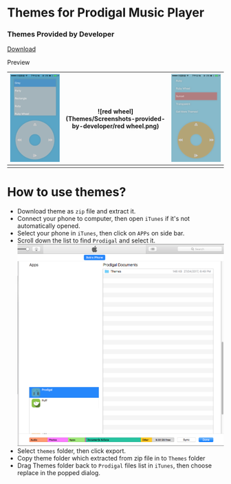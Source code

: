 # Themes for Prodigal Music Player

### Themes Provided by Developer
[Download](https://github.com/SpongeBobSun/Prodigal-iOS/blob/master/Themes/Provided%20by%20Developer.zip)

Preview

| ![grey](Themes/Screenshots-provided-by-developer/grey.png) | ![red wheel](Themes/Screenshots-provided-by-developer/red wheel.png) | ![sunset](Themes/Screenshots-provided-by-developer/sunset.png) |
| ---------------------------------------- | ---------------------------------------- | ---------------------------------------- |
|                                          |                                          |                                          |


# How to use themes?

* Download theme as `zip` file and extract it.
* Connect your phone to computer, then open `iTunes` if it's not automatically opened.
* Select your phone in `iTunes`, then click on `APPs` on side bar.
* Scroll down the list to find `Prodigal` and select it.
  ![img](artworks/iTunes.png)
* Select `themes` folder, then click export.
* Copy theme folder which extracted from zip file in to `Themes` folder
* Drag Themes folder back to `Prodigal` files list in `iTunes`, then choose replace in the popped dialog.
